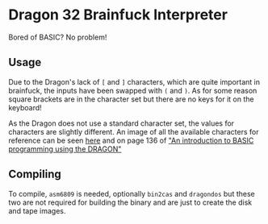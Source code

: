 # Dragon 32 Brainfuck Interpreter

Bored of BASIC? No problem!

## Usage

Due to the Dragon's lack of `[` and `]` characters, which are quite important in brainfuck, the inputs have been swapped with `(` and `)`.
As for some reason square brackets are in the character set but there are no keys for it on the keyboard!

As the Dragon does not use a standard character set, the values for characters are slightly different. An image of all the available characters for reference can be seen [here](https://www.chibiakumas.com/6809/res/DragonChars.png) and on page 136 of ["An introduction to BASIC programming using the DRAGON"](www.dragondata.co.uk/Publications/BASIC-MAN/DRAGON_32_BASIC_MANUAL_rel-v2.pdf)

## Compiling

To compile, `asm6809` is needed, optionally `bin2cas` and `dragondos` but these two are not required for building the binary and are just to create the disk and tape images.
